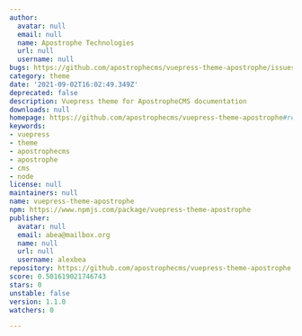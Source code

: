```yaml
---
author:
  avatar: null
  email: null
  name: Apostrophe Technologies
  url: null
  username: null
bugs: https://github.com/apostrophecms/vuepress-theme-apostrophe/issues
category: theme
date: '2021-09-02T16:02:49.349Z'
deprecated: false
description: Vuepress theme for ApostropheCMS documentation
downloads: null
homepage: https://github.com/apostrophecms/vuepress-theme-apostrophe#readme
keywords:
- vuepress
- theme
- apostrophecms
- apostrophe
- cms
- node
license: null
maintainers: null
name: vuepress-theme-apostrophe
npm: https://www.npmjs.com/package/vuepress-theme-apostrophe
publisher:
  avatar: null
  email: abea@mailbox.org
  name: null
  url: null
  username: alexbea
repository: https://github.com/apostrophecms/vuepress-theme-apostrophe
score: 0.501619021746743
stars: 0
unstable: false
version: 1.1.0
watchers: 0

---
```


